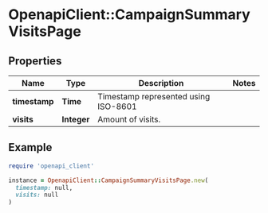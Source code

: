 # OpenapiClient::CampaignSummaryVisitsPage

## Properties

| Name | Type | Description | Notes |
| ---- | ---- | ----------- | ----- |
| **timestamp** | **Time** | Timestamp represented using ISO-8601 |  |
| **visits** | **Integer** | Amount of visits. |  |

## Example

```ruby
require 'openapi_client'

instance = OpenapiClient::CampaignSummaryVisitsPage.new(
  timestamp: null,
  visits: null
)
```

